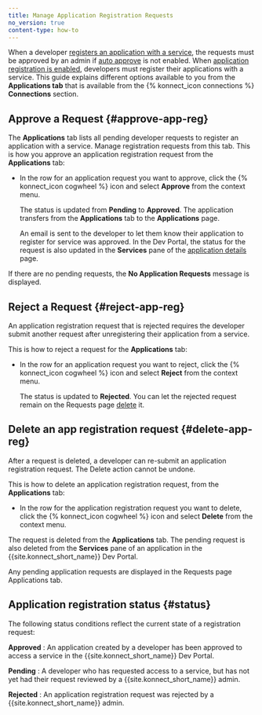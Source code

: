 ```yaml
---
title: Manage Application Registration Requests
no_version: true
content-type: how-to
---
```


When a developer [registers an application with a service](/konnect/dev-portal/applications/dev-reg-app-service),
the requests must be approved by an admin if
[auto approve](/konnect/dev-portal/access-and-approval/auto-approve-devs-apps) is not enabled. When
[application registration is enabled](/konnect/dev-portal/applications/enable-app-reg),
developers must register their applications with a service. This guide explains different options available to you from the **Applications tab** that is available from the {% konnect_icon connections %} **Connections** section.

## Approve a Request {#approve-app-reg}

The **Applications** tab lists all pending developer requests to register an application with a service. Manage registration requests from this tab.
This is how you approve an application registration request from the **Applications** tab:

* In the row for an application request you want to approve, click the {% konnect_icon cogwheel %} icon and select
   **Approve** from the context menu.

   The status is updated from **Pending** to **Approved**. The application
   transfers from the **Applications** tab to the **Applications** page.

   An email is sent to the developer to let them know their application to register
   for service was approved. In the Dev Portal, the status for the request
   is also updated in the **Services** pane of the
   [application details](/konnect/dev-portal/applications/dev-apps#app-details-page) page.

If there are no pending requests, the **No Application Requests** message is displayed.

## Reject a Request {#reject-app-reg}

An application registration request that
is rejected requires the developer submit another request after
unregistering their application from a service.

This is how to reject a request for the **Applications** tab: 

* In the row for an application request you want to reject, click the {% konnect_icon cogwheel %} icon and select
   **Reject** from the context menu.

   The status is updated to **Rejected**. You can
   let the rejected request remain on the Requests page
   [delete](#delete-app-reg) it.



## Delete an app registration request {#delete-app-reg}

After a request is deleted, a developer can re-submit an application registration request. The Delete action cannot be undone.

This is how to delete an application registration request, from the **Applications** tab: 


* In the row for the application registration request you want to delete, click the {% konnect_icon cogwheel %} icon and select
   **Delete** from the context menu.

The request is deleted from the **Applications** tab. The pending request is also
deleted from the **Services** pane of an application in the {{site.konnect_short_name}} Dev Portal.

 Any pending application requests are displayed in the Requests page Applications tab.


## Application registration status {#status}

The following status conditions reflect the current state of a registration request:

**Approved**
: An application created by a developer has been approved to access a service in the {{site.konnect_short_name}} Dev Portal.

**Pending**
: A developer who has requested access to a service, but has not
yet had their request reviewed by a {{site.konnect_short_name}} admin. 

**Rejected**
: An application registration request was rejected by a {{site.konnect_short_name}} admin.
